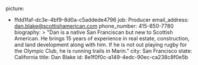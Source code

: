 picture:
  - ffdd1faf-dc3e-4bf9-8d0a-c5addede4796
job: Producer
email_address: dan.blake@scottishamerican.com
phone_number: 415-850-7780
biography: >
  "Dan is a native San Franciscan but new to Scottish American. He brings 15 years of experience in
  real estate, construction, and land development along with him. If he is not out playing rugby for
  the Olympic Club, he is running trails in Marin."
city: San Francisco
state: California
title: Dan Blake
id: 8e1f0f0c-a149-4edc-90ec-ca238c8f0e5b

